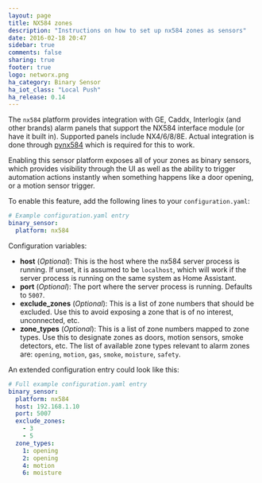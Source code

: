 ```yaml
---
layout: page
title: NX584 zones
description: "Instructions on how to set up nx584 zones as sensors"
date: 2016-02-18 20:47
sidebar: true
comments: false
sharing: true
footer: true
logo: networx.png
ha_category: Binary Sensor
ha_iot_class: "Local Push"
ha_release: 0.14
---
```


The `nx584` platform provides integration with GE, Caddx, Interlogix (and other brands) alarm panels that support the NX584 interface module (or have it built in). Supported panels include NX4/6/8/8E. Actual integration is done through [pynx584](http://github.com/kk7ds/pynx584) which is required for this to work.

Enabling this sensor platform exposes all of your zones as binary sensors, which provides visibility through the UI as well as the ability to trigger automation actions instantly when something happens like a door opening, or a motion sensor trigger.

To enable this feature, add the following lines to your `configuration.yaml`:

```yaml
# Example configuration.yaml entry
binary_sensor:
  platform: nx584
```

Configuration variables:

- **host** (*Optional*): This is the host where the nx584 server process is running. If unset, it is assumed to be `localhost`, which will work if the server process is running on the same system as Home Assistant.
- **port** (*Optional*): The port where the server process is running. Defaults to `5007`. 
- **exclude_zones** (*Optional*): This is a list of zone numbers that should be excluded. Use this to avoid exposing a zone that is of no interest, unconnected, etc.
- **zone_types** (*Optional*): This is a list of zone numbers mapped to zone types. Use this to designate zones as doors, motion sensors, smoke detectors, etc. The list of available zone types relevant to alarm zones are: `opening`, `motion`, `gas`, `smoke`, `moisture`, `safety`.

An extended configuration entry could look like this:

```yaml
# Full example configuration.yaml entry
binary_sensor:
  platform: nx584
  host: 192.168.1.10
  port: 5007
  exclude_zones:
    - 3
    - 5
  zone_types:
    1: opening
    2: opening
    4: motion
    6: moisture
